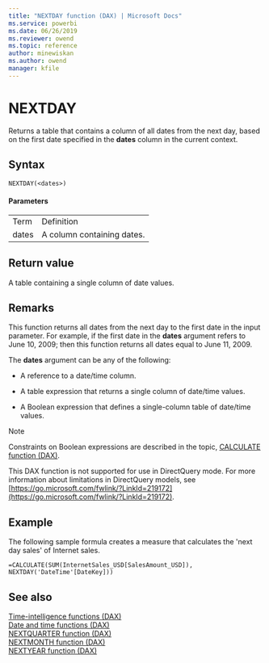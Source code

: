 ```yaml
---
title: "NEXTDAY function (DAX) | Microsoft Docs"
ms.service: powerbi 
ms.date: 06/26/2019
ms.reviewer: owend
ms.topic: reference
author: minewiskan
ms.author: owend
manager: kfile
---
```

# NEXTDAY
Returns a table that contains a column of all dates from the next day, based on the first date specified in the **dates** column in the current context.  
  
## Syntax  
  
```dax
NEXTDAY(<dates>)  
```
  
#### Parameters  
  
|||  
|-|-|  
|Term|Definition|  
|dates|A column containing dates.|  
  
## Return value  
A table containing a single column of date values.  
  
## Remarks  
This function returns all dates from the next day to the first date in the input parameter. For example, if the first date in the **dates** argument refers to June 10, 2009; then this function returns all dates equal to June 11, 2009.  
  
The **dates** argument can be any of the following:  
  
-   A reference to a date/time column.  
  
-   A table expression that returns a single column of date/time values.  
  
-   A Boolean expression that defines a single-column table of date/time values.  
  
> [!NOTE]  
> Constraints on Boolean expressions are described in the topic, [CALCULATE function &#40;DAX&#41;](calculate-function-dax.md).  
  
This DAX function is not supported for use in DirectQuery mode. For more information about limitations in DirectQuery models, see  [https://go.microsoft.com/fwlink/?LinkId=219172](https://go.microsoft.com/fwlink/?LinkId=219172).  
  
## Example  
The following sample formula creates a measure that calculates the 'next day sales' of Internet sales.  
  
```dax
=CALCULATE(SUM(InternetSales_USD[SalesAmount_USD]), NEXTDAY('DateTime'[DateKey]))  
```
  
## See also  
[Time-intelligence functions &#40;DAX&#41;](time-intelligence-functions-dax.md)  
[Date and time functions &#40;DAX&#41;](date-and-time-functions-dax.md)  
[NEXTQUARTER function &#40;DAX&#41;](nextquarter-function-dax.md)  
[NEXTMONTH function &#40;DAX&#41;](nextmonth-function-dax.md)  
[NEXTYEAR function &#40;DAX&#41;](nextyear-function-dax.md)  
  
